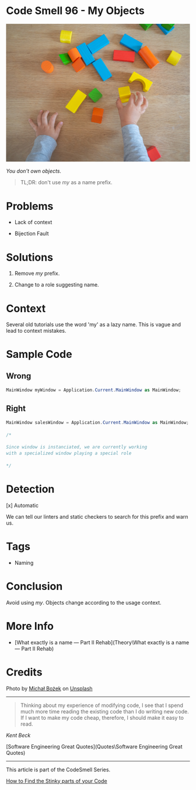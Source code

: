 # Code Smell 96 - My Objects

![Code Smell 96 - My Objects](michal-bozek-Cl2DhalcsO0-unsplash.jpg)

*You don't own objects.*

> TL;DR: don't use *my* as a name prefix.

# Problems

- Lack of context

- Bijection Fault

# Solutions

1. Remove *my* prefix. 

2. Change to a role suggesting name.

# Context

Several old tutorials use the word 'my' as a lazy name. 
This is vague and lead to context mistakes.

# Sample Code

## Wrong

[Gist Url]: # (https://gist.github.com/mcsee/5c9ab47e5af40a643dee30ace2b57a93)
```csharp
MainWindow myWindow = Application.Current.MainWindow as MainWindow;
```

## Right

[Gist Url]: # (https://gist.github.com/mcsee/8d230b138e3220e08064acedd585dd7d)
```csharp
MainWindow salesWindow = Application.Current.MainWindow as MainWindow;

/*

Since window is instanciated, we are currently working
with a specialized window playing a special role

*/
```

# Detection

[x] Automatic

We can tell our linters and static checkers to search for this prefix and warn us.

# Tags

- Naming

# Conclusion

Avoid using *my*. Objects change according to the usage context.

# More Info

- [What exactly is a name — Part II Rehab](Theory\What exactly is a name — Part II Rehab)

# Credits

Photo by [Michał Bożek](https://unsplash.com/@bozu) on [Unsplash](https://unsplash.com/s/photos/kid-toy)
  
* * *

> Thinking about my experience of modifying code, I see that I spend much more time reading the existing code than I do writing new code. If I want to make my code cheap, therefore, I should make it easy to read.

_Kent Beck_
 
[Software Engineering Great Quotes](Quotes\Software Engineering Great Quotes)

* * *

This article is part of the CodeSmell Series.

[How to Find the Stinky parts of your Code]()